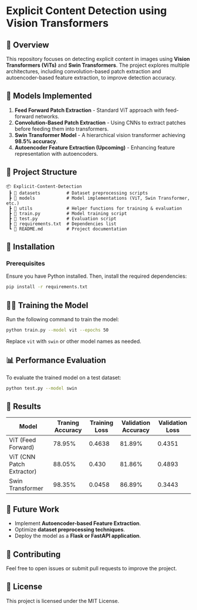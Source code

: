 # Explicit Content Detection using Vision Transformers

## 📌 Overview
This repository focuses on detecting explicit content in images using **Vision Transformers (ViTs)** and **Swin Transformers**. The project explores multiple architectures, including convolution-based patch extraction and autoencoder-based feature extraction, to improve detection accuracy.

## 🚀 Models Implemented
1. **Feed Forward Patch Extraction** - Standard ViT approach with feed-forward networks.
2. **Convolution-Based Patch Extraction** - Using CNNs to extract patches before feeding them into transformers.
3. **Swin Transformer Model** - A hierarchical vision transformer achieving **98.5% accuracy**.
4. **Autoencoder Feature Extraction (Upcoming)** - Enhancing feature representation with autoencoders.

## 📂 Project Structure
```
📦 Explicit-Content-Detection
 ┣ 📂 datasets          # Dataset preprocessing scripts
 ┣ 📂 models            # Model implementations (ViT, Swin Transformer, etc.)
 ┣ 📂 utils             # Helper functions for training & evaluation
 ┣ 📜 train.py          # Model training script
 ┣ 📜 test.py           # Evaluation script
 ┣ 📜 requirements.txt  # Dependencies list
 ┗ 📜 README.md         # Project documentation
```

## 🔧 Installation
### Prerequisites
Ensure you have Python installed. Then, install the required dependencies:
```bash
pip install -r requirements.txt
```

## 🏋️‍♂️ Training the Model
Run the following command to train the model:
```bash
python train.py --model vit --epochs 50
```
Replace `vit` with `swin` or other model names as needed.

## 📊 Performance Evaluation
To evaluate the trained model on a test dataset:
```bash
python test.py --model swin
```

## 📜 Results
| Model                      | Traning Accuracy | Training Loss | Validation Accuracy | Validation Loss |
|----------------------------|------------------|---------------|---------------------|-----------------|
| ViT (Feed Forward)         | 78.95%           | 0.4638        | 81.89%              | 0.4351          |
| ViT (CNN Patch Extractor)  | 88.05%           | 0.430         | 81.86%              | 0.4893          |
| Swin Transformer           | 98.35%           | 0.0458        | 86.89%              | 0.3443          |

## 📌 Future Work
- Implement **Autoencoder-based Feature Extraction**.
- Optimize **dataset preprocessing techniques**.
- Deploy the model as a **Flask or FastAPI application**.

## 🤝 Contributing
Feel free to open issues or submit pull requests to improve the project.

## 📜 License
This project is licensed under the MIT License.

